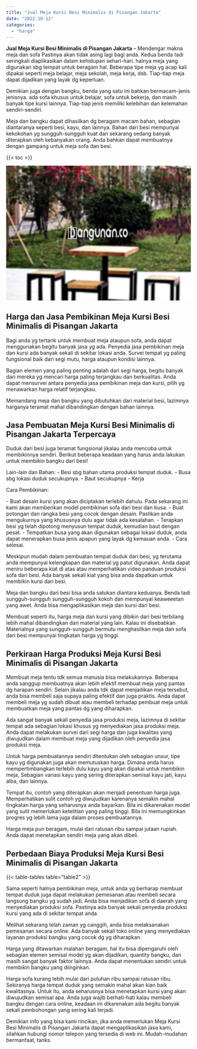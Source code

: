 ```yaml
---
title: "Jual Meja Kursi Besi Minimalis di Pisangan Jakarta"
date: "2022-10-12"
categories: 
  - "harga"
---
```


**Jual Meja Kursi Besi Minimalis di Pisangan Jakarta** – Mendengar makna meja dan sofa Pastinya akan tidak asing lagi bagi anda. Kedua benda tadi seringkali diaplikasikan dalam kehidupan sehari-hari. halnya meja yang digunakan sbg tempat untuk beragam hal. Beberapa tipe meja yg acap kali dipakai seperti meja belajar, meja sekolah, meja kerja, dsb. Tiap-tiap meja dapat dijadikan yang layak dg keperluan.

Demikian juga dengan bangku, benda yang satu ini bahkan bermacam-jenis jenisnya. ada sofa khusus untuk belajar, sofa untuk bekerja, dan masih banyak tipe kursi lainnya. Tiap-tiap jenis memiliki kelebihan dan kelemahan sendiri-sendiri.

Meja dan bangku dapat dihasilkan dg beragam macam bahan, sebagian diantaranya seperti besi, kayu, dan lainnya. Bahan dari besi mempunyai kekokohan yg sungguh-sungguh kuat dan sekarang sedang banyak diterapkan oleh kebanyakan orang. Anda bahkan dapat membuatnya dengan gampang untuk meja sofa dan besi.

{{< toc >}}

![Jual Meja Kursi Besi Minimalis di Pisangan Jakarta](/images/jual-meja-besi-murah13.png)

## Harga dan Jasa Pembikinan Meja Kursi Besi Minimalis di Pisangan Jakarta

Bagi anda yg tertarik untuk membuat meja ataupun sofa, anda dapat menggunakan begitu banyak jasa yg ada. Penyedia jasa pembikinan meja dan kursi ada banyak sekali di sekitar lokasi anda. Survei tempat yg paling fungsional baik dari segi mutu, harga ataupun kondisi lainnya.

Bagian elemen yang paling penting adalah dari segi harga, begitu banyak dari mereka yg mencari harga paling terjangkau dan berkualitas. Anda dapat mensurvei antara penyedia jasa pembikinan meja dan kursi, pilih yg menawarkan harga relatif terjangkau.

Memandang meja dan bangku yang dibutuhkan dari material besi, lazimnya harganya teramat mahal dibandingkan dengan bahan lainnya.

## Jasa Pembuatan Meja Kursi Besi Minimalis di Pisangan Jakarta Terpercaya

Duduk dari besi juga teramat fungsional jikalau anda mencoba untuk membikinnya sendiri. Berikut beberapa keadaan yang harus anda lakukan untuk membikin bangku dari besi!

Lain-lain dan Bahan: - Besi sbg bahan utama produksi tempat duduk. - Busa sbg lokasi duduk secukupnya. - Baut secukupnya - Kerja

Cara Pembikinan:

\- Buat desain kursi yang akan diciptakan terlebih dahulu. Pada sekarang ini kami akan memberikan model pembikinan sofa dari besi dan busa. - Buat potongan dan rangka besi yang cocok dengan desain. Pastikan anda mengukurnya yang khususnya dulu agar tidak ada kesalahan. - Terapkan besi yg telah dipotong menyusun tempat duduk, kemudian baut dengan pesat. - Tempatkan busa yang akan digunakan sebagai lokasi duduk, anda dapat menerapkan busa jenis apapun yang layak dg kemauan anda. - Cara selesai.

Meskipun mudah dalam pembuatan tempat duduk dari besi, yg terutama anda mempunyai kelengkapan dan material yg patut digunakan. Anda dapat meniru beberapa kiat di atas atau memperhatikan video panduan produksi sofa dari besi. Ada banyak sekali kiat yang bisa anda dapatkan untuk membikin kursi dari besi.

Meja dan bangku dari besi bisa anda satukan diantara keduanya. Benda tadi sungguh-sungguh sungguh-sungguh kokoh dan mempunyai keaweeetan yang awet. Anda bisa mengaplikasikan meja dan kursi dari besi.

Membuat seperti itu, harga meja dan kursi yang dibikin dari besi terbilang lebih mahal dibandingkan dari material yang lain. Kalau ini disebabkan Materialnya yang sungguh-sungguh bermutu menghasilkan meja dan sofa dari besi mempunyai tingkatan harga yg tinggi.

## Perkiraan Harga Produksi Meja Kursi Besi Minimalis di Pisangan Jakarta

Membuat meja tentu tdk semua manusia bisa melakukannya. Beberapa anda sanggup membuatnya akan lebih efektif membuat meja yang pantas dg harapan sendiri. Selain jikalau anda tdk dapat menjadikan meja tersebut, anda bisa membeli saja supaya paling efektif dan juga praktis. Anda dapat membeli meja yg sudah dibuat atau membeli terhadap pembuat meja untuk membuatkan meja yang pantas dg yang diharapkan.

Ada sangat banyak sekali penyedia jasa produksi meja, lazimnya di sekitar tempat ada sebagian lokasi khusus yg menyediakan jasa produksi meja. Anda dapat melakukan survei dari segi harga dan juga kwalitas yang diwujudkan dalam membuat meja yang dijadikan oleh penyedia jasa produksi meja.

Untuk harga pembuatannya sendiri ditentukan oleh sebagian unsur, tipe kayu yg digunakan juga akan memutuskan harga. Dimana anda harus mempertimbangkan terlebih dulu kayu yang akan dipakai untuk membikin meja, Sebagian variasi kayu yang sering diterapkan semisal kayu jati, kayu alba, dan lainnya.

Tempat itu, contoh yang diterapkan akan menjadi penentuan harga juga. Memperhatikan sulit contoh yg diwujudkan karenanya semakin mahal tingkatan harga yang seharusnya anda bayarkan. Bila ini dikarenakan model yang sulit memerlukan ketelitian yang paling tinggi. Bila ini memungkinkan progres yg lebih lama juga dalam proses pembuatannya.

Harga meja pun beragam, mulai dari ratusan ribu sampai jutaan rupiah. Anda dapat menetapkan sendiri meja yang akan dibeli.

## Perbedaan Biaya Produksi Meja Kursi Besi Minimalis di Pisangan Jakarta

{{< table-tables table="table2" >}}

Sama seperti halnya pembikinan meja, untuk anda yg berharap membuat tempat duduk juga dapat melakukan pemesanan atau membeli secara langsung bangku yg sudah jadi. Anda bisa menjadikan sofa di daerah yang menyediakan produksi sofa. Pastinya ada banyak sekali penyedia produksi kursi yang ada di sekitar tempat anda.

Melihat sekarang telah zaman yg canggih, anda bisa melaksanakan pemesanan secara online. Ada banyak sekali toko online yang menyediakan layanan produksi bangku yang cocok dg yg diharapkan.

Harga yang ditawarkan malahan beragam, hal itu bisa dipengaruhi oleh sebagian elemen semisal model yg akan dijadikan, quantity bangku, dan masih sangat banyak faktor lainnya. Anda dapat menentukan sendiri untuk membikin bangku yang diinginkan.

Harga sofa kurang lebih mulai dari puluhan ribu sampai ratusan ribu. Sekiranya harga tempat duduk yang semakin mahal akan kian baik kwalitasnya. Untuk itu, anda seharusnya bisa menetapkan kursi yang akan diwujudkan semisal apa. Anda juga wajib berhati-hati kalau membeli bangku dengan cara online, keadaan ini dikarenakan ada begitu banyak sekali pembohongan yang sering kali terjadi.

Demikian info yang bisa kami rincikan, jika anda memerlukan Meja Kursi Besi Minimalis di Pisangan Jakarta dapat mengaplikasikan jasa kami, silahkan hubungi nomor telepon yang tersedia di web ini. Mudah-mudahan bermanfaat, tanks.
